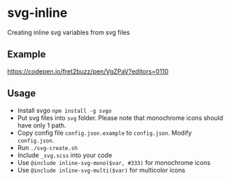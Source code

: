 # svg-inline
Creating inline svg variables from svg files

## Example
https://codepen.io/fret2buzz/pen/VgZPaV?editors=0110

## Usage

* Install svgo `npm install -g svgo`
* Put svg files into `svg` folder. Please note that monochrome icons should have only 1 path.
* Copy config file `config.json.example` to `config.json`. Modify `config.json`.
* Run `./svg-create.sh`
* Include `_svg.scss` into your code
* Use `@include inline-svg-mono($var, #333)` for monochrome icons
* Use `@include inline-svg-multi($var)` for multicolor icons
